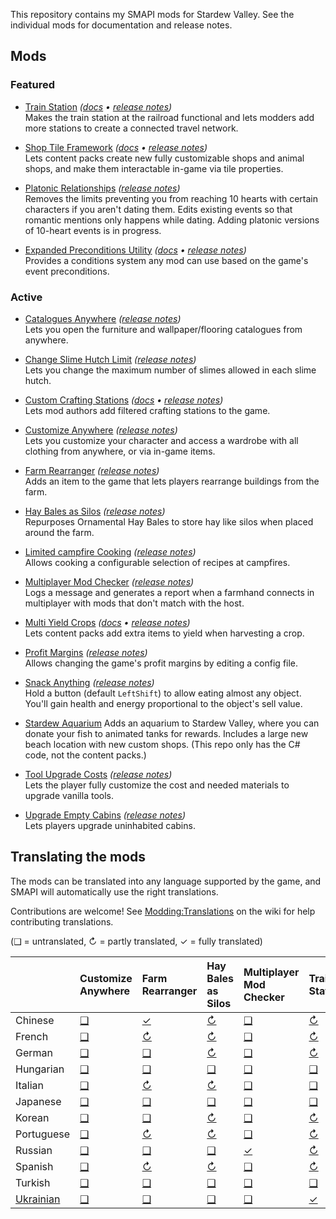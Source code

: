 ﻿This repository contains my SMAPI mods for Stardew Valley. See the individual mods for documentation and release notes.

## Mods
### Featured
* [Train Station](https://www.nexusmods.com/stardewvalley/mods/6183) _([docs](TrainStation/docs/README.md) • [release notes](TrainStation/docs/release-notes.md))_  
  Makes the train station at the railroad functional and lets modders add more stations to create a connected travel
  network.

* [Shop Tile Framework](https://www.nexusmods.com/stardewvalley/mods/5005) _([docs](ShopTileFramework/docs/README.md) • [release notes](ShopTileFramework/docs/release-notes.md))_  
  Lets content packs create new fully customizable shops and animal shops, and make them interactable in-game via tile
  properties.

* [Platonic Relationships](https://www.nexusmods.com/stardewvalley/mods/4668) _([release notes](PlatonicRelationships/docs/release-notes.md))_  
  Removes the limits preventing you from reaching 10 hearts with certain characters if you aren't dating them. Edits
  existing events so that romantic mentions only happens while dating. Adding platonic versions of 10-heart events is
  in progress.

* [Expanded Preconditions Utility](https://www.nexusmods.com/stardewvalley/mods/6529) _([docs](ExpandedPreconditionsUtility/docs/README.md) • [release notes](ExpandedPreconditionsUtility/docs/release-notes.md))_  
  Provides a conditions system any mod can use based on the game's event preconditions.

### Active
* [Catalogues Anywhere](https://www.nexusmods.com/stardewvalley/mods/4949) _([release notes](CataloguesAnywhere/docs/release-notes.md))_  
  Lets you open the furniture and wallpaper/flooring catalogues from anywhere.

* [Change Slime Hutch Limit](https://www.nexusmods.com/stardewvalley/mods/6455) _([release notes](ChangeSlimeHutchLimit/docs/release-notes.md))_  
  Lets you change the maximum number of slimes allowed in each slime hutch.

* [Custom Crafting Stations](https://www.nexusmods.com/stardewvalley/mods/6293) _([docs](CustomCraftingStations/docs/README.md) • [release notes](CustomCraftingStations/docs/release-notes.md))_  
  Lets mod authors add filtered crafting stations to the game.

* [Customize Anywhere](https://www.nexusmods.com/stardewvalley/mods/4734) _([release notes](CustomizeAnywhere/docs/release-notes.md))_  
  Lets you customize your character and access a wardrobe with all clothing from anywhere, or via in-game items.

* [Farm Rearranger](https://www.nexusmods.com/stardewvalley/mods/5142) _([release notes](FarmRearranger/docs/release-notes.md))_  
  Adds an item to the game that lets players rearrange buildings from the farm.

* [Hay Bales as Silos](https://www.nexusmods.com/stardewvalley/mods/5151) _([release notes](HayBalesAsSilos/docs/release-notes.md))_  
  Repurposes Ornamental Hay Bales to store hay like silos when placed around the farm.

* [Limited campfire Cooking](https://www.nexusmods.com/stardewvalley/mods/4971) _([release notes](LimitedCampfireCooking/docs/release-notes.md))_  
  Allows cooking a configurable selection of recipes at campfires.

* [Multiplayer Mod Checker](https://www.nexusmods.com/stardewvalley/mods/6609) _([release notes](MultiplayerModChecker/docs/release-notes.md))_  
  Logs a message and generates a report when a farmhand connects in multiplayer with mods that don't match with the
  host.

* [Multi Yield Crops](https://www.nexusmods.com/stardewvalley/mods/6069) _([docs](MultiYieldCrops/docs/README.md) • [release notes](MultiYieldCrops/docs/release-notes.md))_  
  Lets content packs add extra items to yield when harvesting a crop.

* [Profit Margins](https://www.nexusmods.com/stardewvalley/mods/4663) _([release notes](ProfitMargins/docs/release-notes.md))_  
  Allows changing the game's profit margins by editing a config file.

* [Snack Anything](https://www.nexusmods.com/stardewvalley/mods/5196) _([release notes](SnackAnything/docs/release-notes.md))_  
  Hold a button (default `LeftShift`) to allow eating almost any object. You'll gain health and energy proportional to
  the object's sell value.

* [Stardew Aquarium](https://www.nexusmods.com/stardewvalley/mods/6372)
  Adds an aquarium to Stardew Valley, where you can donate your fish to animated tanks for rewards. Includes a large
  new beach location with new custom shops. (This repo only has the C# code, not the content packs.)

* [Tool Upgrade Costs](https://www.nexusmods.com/stardewvalley/mods/6576) _([release notes](ToolUpgradeCosts/docs/release-notes.md))_  
  Lets the player fully customize the cost and needed materials to upgrade vanilla tools.

* [Upgrade Empty Cabins](https://www.nexusmods.com/stardewvalley/mods/5253) _([release notes](UpgradeEmptyCabins/docs/release-notes.md))_  
  Lets players upgrade uninhabited cabins.

## Translating the mods
<!--

    This section is auto-generated using a script, there's no need to edit it manually.
    https://github.com/Pathoschild/StardewScripts/tree/main/create-translation-summary

-->
The mods can be translated into any language supported by the game, and SMAPI will automatically
use the right translations.

Contributions are welcome! See [Modding:Translations](https://stardewvalleywiki.com/Modding:Translations)
on the wiki for help contributing translations.

(❑ = untranslated, ↻ = partly translated, ✓ = fully translated)

&nbsp;      | Customize Anywhere          | Farm Rearranger                  | Hay Bales as Silos             | Multiplayer Mod Checker                 | Train Station                  | Upgrade Empty Cabins
:---------- | :-------------------------- | :------------------------------- | :----------------------------- | :-------------------------------------- | :----------------------------- | :-----------------------------------
Chinese     | [❑](CustomizeAnywhere/i18n) | [✓](FarmRearranger/i18n/zh.json) | [↻](HayBalesSilo/i18n/zh.json) | [❑](MultiplayerModChecker/i18n)         | [↻](TrainStation/i18n/zh.json) | [❑](UpgradeEmptyCabins/i18n)
French      | [❑](CustomizeAnywhere/i18n) | [↻](FarmRearranger/i18n/fr.json) | [↻](HayBalesSilo/i18n/fr.json) | [❑](MultiplayerModChecker/i18n)         | [↻](TrainStation/i18n/fr.json) | [✓](UpgradeEmptyCabins/i18n/fr.json)
German      | [❑](CustomizeAnywhere/i18n) | [❑](FarmRearranger/i18n)         | [↻](HayBalesSilo/i18n/de.json) | [❑](MultiplayerModChecker/i18n)         | [↻](TrainStation/i18n/de.json) | [❑](UpgradeEmptyCabins/i18n)
Hungarian   | [❑](CustomizeAnywhere/i18n) | [❑](FarmRearranger/i18n)         | [❑](HayBalesSilo/i18n)         | [❑](MultiplayerModChecker/i18n)         | [❑](TrainStation/i18n)         | [❑](UpgradeEmptyCabins/i18n)
Italian     | [❑](CustomizeAnywhere/i18n) | [↻](FarmRearranger/i18n/it.json) | [↻](HayBalesSilo/i18n/it.json) | [❑](MultiplayerModChecker/i18n)         | [❑](TrainStation/i18n)         | [✓](UpgradeEmptyCabins/i18n/it.json)
Japanese    | [❑](CustomizeAnywhere/i18n) | [❑](FarmRearranger/i18n)         | [❑](HayBalesSilo/i18n)         | [❑](MultiplayerModChecker/i18n)         | [❑](TrainStation/i18n)         | [❑](UpgradeEmptyCabins/i18n)
Korean      | [❑](CustomizeAnywhere/i18n) | [❑](FarmRearranger/i18n)         | [↻](HayBalesSilo/i18n/ko.json) | [❑](MultiplayerModChecker/i18n)         | [↻](TrainStation/i18n/ko.json) | [✓](UpgradeEmptyCabins/i18n/ko.json)
Portuguese  | [❑](CustomizeAnywhere/i18n) | [↻](FarmRearranger/i18n/pt.json) | [↻](HayBalesSilo/i18n/pt.json) | [❑](MultiplayerModChecker/i18n)         | [↻](TrainStation/i18n/pt.json) | [✓](UpgradeEmptyCabins/i18n/pt.json)
Russian     | [❑](CustomizeAnywhere/i18n) | [❑](FarmRearranger/i18n)         | [❑](HayBalesSilo/i18n)         | [✓](MultiplayerModChecker/i18n/ru.json) | [↻](TrainStation/i18n/ru.json) | [❑](UpgradeEmptyCabins/i18n)
Spanish     | [❑](CustomizeAnywhere/i18n) | [↻](FarmRearranger/i18n/es.json) | [↻](HayBalesSilo/i18n/es.json) | [❑](MultiplayerModChecker/i18n)         | [↻](TrainStation/i18n/es.json) | [✓](UpgradeEmptyCabins/i18n/es.json)
Turkish     | [❑](CustomizeAnywhere/i18n) | [❑](FarmRearranger/i18n)         | [❑](HayBalesSilo/i18n)         | [❑](MultiplayerModChecker/i18n)         | [❑](TrainStation/i18n)         | [❑](UpgradeEmptyCabins/i18n)
[Ukrainian] | [❑](CustomizeAnywhere/i18n) | [❑](FarmRearranger/i18n)         | [❑](HayBalesSilo/i18n)         | [❑](MultiplayerModChecker/i18n)         | [✓](TrainStation/i18n/uk.json) | [❑](UpgradeEmptyCabins/i18n)

[Ukrainian]: https://www.nexusmods.com/stardewvalley/mods/8427
